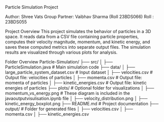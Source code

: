 Particle Simulation Project

Author: Shree Vats
Group Partner: Vaibhav Sharma (Roll 23BDS066)
Roll : 23BDS055

Project Overview
This project simulates the behavior of particles in a 3D space. 
It reads data from a CSV file containing particle properties, computes their velocity magnitude, momentum, and kinetic energy, and saves these computed metrics into separate output files. 
The simulation results are visualized through various plots for analysis.


Folder Overview
Particle-Simulation/
├── src/
│   ├── ParticleSimulation.java     # Main simulation code
├── data/
│   ├── large_particle_system_dataset.csv  # Input dataset
│   ├── velocities.csv              # Output file: velocities of particles
│   ├── momenta.csv                 # Output file: momenta of particles
│   ├── kinetic_energies.csv        # Output file: kinetic energies of particles
├── plots/                          # Optional folder for visualizations
│   ├── momentum_vs_energy.png      # These diagram is included in the javaoutputvisulisation.ipynb file
│   ├── velocity_distribution.png
│   ├── kinetic_energy_boxplot.png
├── README.md                       # Project documentation
├── output/                         # Folder for generated files
│   ├── velocities.csv
│   ├── momenta.csv
│   ├── kinetic_energies.csv



